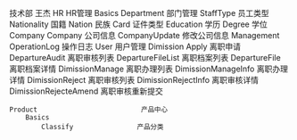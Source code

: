 技术部  王杰
    HR                               HR管理
        Basics
            Department              部门管理
            StaffType               员工类型
            Nationality             国籍
            Nation                  民族
            Card                    证件类型
            Education               学历
            Degree                  学位
        Company
            Company                 公司信息
            CompanyUpdate           修改公司信息
        Management
            OperationLog            操作日志
            User                    用户管理
        Dimission
            Apply                   离职申请
            DepartureAudit          离职审核列表
            DepartureFileList       离职档案列表
            DepartureFile           离职档案详情
            DimissionManage         离职办理列表
            DimissionManageInfo     离职办理详情
            DimissionReject         离职审核列表
            DimissionRejectInfo     离职审核详情
            DimissionRejecteAmend   离职审核重新提交

    Product                          产品中心
        Basics
            Classify                产品分类
        
        
        
        